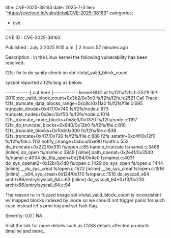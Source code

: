  
title: CVE-2025-38163
date: 2025-7-3
lien: "https://cvefeed.io/vuln/detail/CVE-2025-38163"
categories:
  - cve
---

CVE ID : CVE-2025-38163

Published :  July 3
2025
9:15 a.m. | 2 hours
57 minutes ago

Description : In the Linux kernel
the following vulnerability has been resolved:

f2fs: fix to do sanity check on sbi->total_valid_block_count

syzbot reported a f2fs bug as below:

------------[ cut here ]------------
kernel BUG at fs/f2fs/f2fs.h:2521!
RIP: 0010:dec_valid_block_count+0x3b2/0x3c0 fs/f2fs/f2fs.h:2521
Call Trace:
 f2fs_truncate_data_blocks_range+0xc8c/0x11a0 fs/f2fs/file.c:695
 truncate_dnode+0x417/0x740 fs/f2fs/node.c:973
 truncate_nodes+0x3ec/0xf50 fs/f2fs/node.c:1014
 f2fs_truncate_inode_blocks+0x8e3/0x1370 fs/f2fs/node.c:1197
 f2fs_do_truncate_blocks+0x840/0x12b0 fs/f2fs/file.c:810
 f2fs_truncate_blocks+0x10d/0x300 fs/f2fs/file.c:838
 f2fs_truncate+0x417/0x720 fs/f2fs/file.c:888
 f2fs_setattr+0xc4f/0x12f0 fs/f2fs/file.c:1112
 notify_change+0xbca/0xe90 fs/attr.c:552
 do_truncate+0x222/0x310 fs/open.c:65
 handle_truncate fs/namei.c:3466 [inline]
 do_open fs/namei.c:3849 [inline]
 path_openat+0x2e4f/0x35d0 fs/namei.c:4004
 do_filp_open+0x284/0x4e0 fs/namei.c:4031
 do_sys_openat2+0x12b/0x1d0 fs/open.c:1429
 do_sys_open fs/open.c:1444 [inline]
 __do_sys_creat fs/open.c:1522 [inline]
 __se_sys_creat fs/open.c:1516 [inline]
 __x64_sys_creat+0x124/0x170 fs/open.c:1516
 do_syscall_x64 arch/x86/entry/syscall_64.c:63 [inline]
 do_syscall_64+0xf3/0x230 arch/x86/entry/syscall_64.c:94

The reason is: in fuzzed image
sbi->total_valid_block_count is
inconsistent w/ mapped blocks indexed by inode
so
we should
not trigger panic for such case
instead
let's print log and
set fsck flag.

Severity: 0.0 | NA

Visit the link for more details
such as CVSS details
affected products
timeline
and more...

